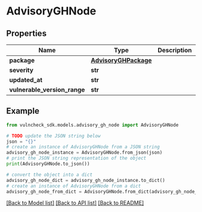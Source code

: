 # AdvisoryGHNode


## Properties

Name | Type | Description | Notes
------------ | ------------- | ------------- | -------------
**package** | [**AdvisoryGHPackage**](AdvisoryGHPackage.md) |  | [optional] 
**severity** | **str** |  | [optional] 
**updated_at** | **str** |  | [optional] 
**vulnerable_version_range** | **str** |  | [optional] 

## Example

```python
from vulncheck_sdk.models.advisory_gh_node import AdvisoryGHNode

# TODO update the JSON string below
json = "{}"
# create an instance of AdvisoryGHNode from a JSON string
advisory_gh_node_instance = AdvisoryGHNode.from_json(json)
# print the JSON string representation of the object
print(AdvisoryGHNode.to_json())

# convert the object into a dict
advisory_gh_node_dict = advisory_gh_node_instance.to_dict()
# create an instance of AdvisoryGHNode from a dict
advisory_gh_node_from_dict = AdvisoryGHNode.from_dict(advisory_gh_node_dict)
```
[[Back to Model list]](../README.md#documentation-for-models) [[Back to API list]](../README.md#documentation-for-api-endpoints) [[Back to README]](../README.md)


